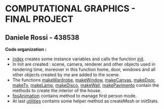 **COMPUTATIONAL GRAPHICS - FINAL PROJECT**
=======================================

Daniele Rossi - 438538
--------------------------

**Code organization :**

* [index](index.html) creates some instance variables and calls the function [init](assets/functions/Init.js).
* In Init are created : scene, camera, renderer and other objects used in rendering time, moreover in this function home, door, windows and all other objects created by me are added to the scene.
* The functions [makeWardrobe](assets/functions/makeWardrobe.js), [makeWindow](assets/functions/makeWindow.js), [makeCanvas](assets/functions/makeCanvas.js), [makeDoor](assets/functions/makeDoor.js), [makeTv](assets/functions/makeTv.js), [makeLamp](assets/functions/makeLamp.js), [makeDisco](assets/functions/makeDisco.js), [makeWall](assets/functions/makeWall.js), [makePavimento](assets/functions/makePavimento.js) contain the methods to create the interior of the house.
* [fpsAnimation](assets/functions/fpsAnimation.js) contains method to manage first person mode.
* At last [utilities](assets/functions/utilities.js) contains some helper method as createMesh or initStats.

